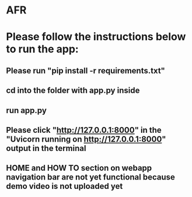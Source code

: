 # AFR
# Please follow the instructions below to run the app:
## Please run "pip install -r requirements.txt"
## cd into the folder with app.py inside
## run app.py
## Please click "http://127.0.0.1:8000" in the "Uvicorn running on http://127.0.0.1:8000" output in the terminal


## HOME and HOW TO section on webapp navigation bar are not yet functional because demo video is not uploaded yet
